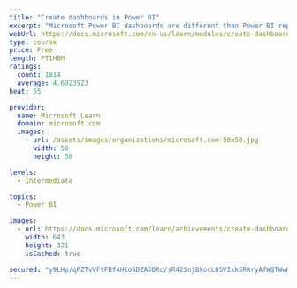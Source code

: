 ```yaml
---
title: "Create dashboards in Power BI"
excerpt: "Microsoft Power BI dashboards are different than Power BI reports. Dashboards allow report consumers to create a single artifact of directed data that is personalized just for them.  Dashboards can be comprised of pinned visuals that are taken from different reports. Where a Power BI report uses data from a single dataset, a Power BI dashboard can contain visuals from different datasets."
webUrl: https://docs.microsoft.com/en-us/learn/modules/create-dashboards-power-bi/
type: course
price: Free
length: PT1H8M
ratings:
  count: 1814
  average: 4.6923923
heat: 55

provider:
  name: Microsoft Learn
  domain: microsoft.com
  images:
    - url: /assets/images/organizations/microsoft.com-50x50.jpg
      width: 50
      height: 50

levels:
  - Intermediate

topics:
  - Power BI

images:
  - url: https://docs.microsoft.com/learn/achievements/create-dashboards-power-bi-social.png
    width: 643
    height: 321
    isCached: true

secured: "y9LHp/qPZTvVFtFBf4HCoSDZA5ORc/sR42SnjBXocL0SVIxkSRXryAfWQTWwHvaTZjLN05ste6UXb/JdFU3NF1W04BFJpZqYSrJXfCkYQ0Vv6/EuqwY0YWTueOkuG1JL7Ul4stZ2BT8E32l8hMyujAkPW5L8cMvnfL74bE6pWWlW156VEIEMjDKopro0wQZ4b1v/pQ88GmGAqReqdgPuLa+pz4RG+95VEP94u0wcQbYX+LXbhXvSv2ZCLjRkzWFdLJixygxPRfVHYgdz+enshLD/AEa6B6m88qkFhuXV9sBnZANRs2O7I/6zflIHcfgntY9Yi4vKJoW+QGtCkMfNrvXcGKuu2QIXFUxn9/GPmhtiCE/zZRTLQGywWWyvlXPo59XZIy8cVgVN8s+EiBBqK7UMv44eCgWCFip/y5CyaLA=;Pz2R8XnP3UBH9A+9RmF8bw=="
---
```


